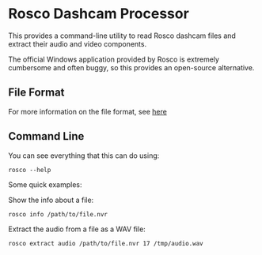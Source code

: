 # Rosco Dashcam Processor
This provides a command-line utility to read Rosco dashcam files and extract their audio and video components.

The official Windows application provided by Rosco is extremely cumbersome and often buggy, so this provides an open-source alternative.

## File Format
For more information on the file format, see [here](README_FORMAT.md)

## Command Line
You can see everything that this can do using:

```
rosco --help
```

Some quick examples:

Show the info about a file:

```
rosco info /path/to/file.nvr
```

Extract the audio from a file as a WAV file:

```
rosco extract audio /path/to/file.nvr 17 /tmp/audio.wav
```
